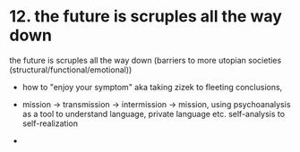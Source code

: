 # 12. the future is scruples all the way down

the future is scruples all the way down (barriers to more utopian societies (structural/functional/emotional))


- how to "enjoy your symptom" aka taking zizek to fleeting conclusions, 
- mission -> transmission -> intermission -> mission, using psychoanalysis as a tool to understand language, private language etc. self-analysis to self-realization

- 